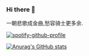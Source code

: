 ### Hi there 👋

一朝悲歌成金曲,愁容骑士更多余.

[![spotify-github-profile](https://spotify-github-profile.kittinanx.com/api/view?uid=31qmbwhkmfolhwqc3sx7truetygy&cover_image=true&theme=default&show_offline=false&background_color=121212&interchange=false&bar_color_cover=true)](https://spotify-github-profile.kittinanx.com/api/view?uid=31qmbwhkmfolhwqc3sx7truetygy&redirect=true)

[![Anurag's GitHub stats](https://github-readme-stats.vercel.app/api?username=Nulovrsis&count_private=true&show_icons=true&theme=shadow_blue)](https://github.com/anuraghazra/github-readme-stats)
<!--




